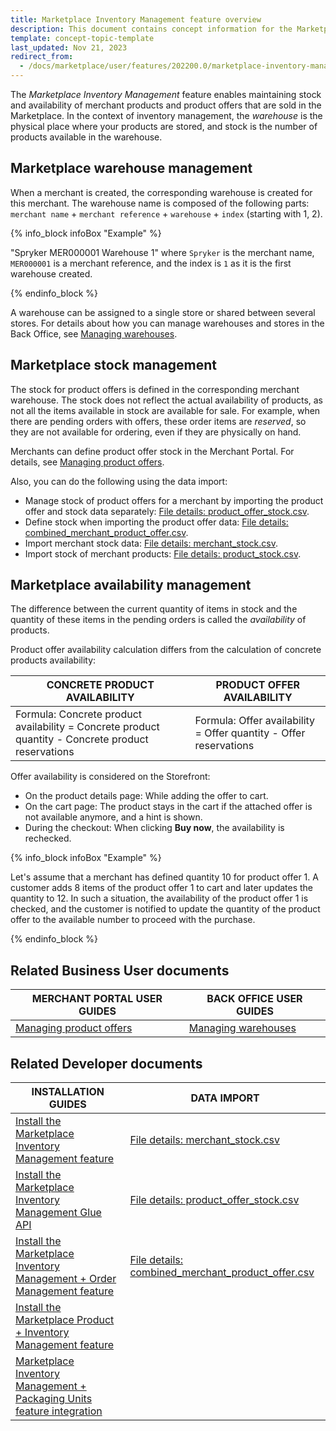 ```yaml
---
title: Marketplace Inventory Management feature overview
description: This document contains concept information for the Marketplace Products feature.
template: concept-topic-template
last_updated: Nov 21, 2023
redirect_from:
  - /docs/marketplace/user/features/202200.0/marketplace-inventory-management-feature-overview.html
---
```


The *Marketplace Inventory Management* feature enables maintaining stock and availability of merchant products and product offers that are sold in the Marketplace.
In the context of inventory management, the *warehouse* is the physical place where your products are stored, and stock is the number of products available in the warehouse.

## Marketplace warehouse management

When a merchant is created, the corresponding warehouse is created for this merchant. The warehouse name is composed of the following parts: `merchant name` + `merchant reference` + `warehouse` + `index` (starting with 1, 2).

{% info_block infoBox "Example" %}

"Spryker MER000001 Warehouse 1" where `Spryker` is the merchant name, `MER000001` is a merchant reference, and the index is `1` as it is the first warehouse created.

{% endinfo_block %}

A warehouse can be assigned to a single store or shared between several stores. For details about how you can manage warehouses and stores in the Back Office, see [Managing warehouses](/docs/pbc/all/warehouse-management-system/{{page.version}}/base-shop/manage-in-the-back-office/edit-warehouses.html).

## Marketplace stock management

The stock for product offers is defined in the corresponding merchant warehouse. The stock does not reflect the actual availability of products, as not all the items available in stock are available for sale. For example, when there are pending orders with offers, these order items are *reserved*, so they are not available for ordering, even if they are physically on hand.

Merchants can define product offer stock in the Merchant Portal. For details, see [Managing product offers](/docs/pbc/all/offer-management/{{page.version}}/marketplace/manage-merchant-product-offers.html).

Also, you can do the following using the data import:

* Manage stock of product offers for a merchant by importing the product offer and stock data separately: [File details: product_offer_stock.csv](/docs/pbc/all/warehouse-management-system/{{page.version}}/marketplace/import-and-export-data/import-file-details-product-offer-stock.csv.html).
* Define stock when importing the product offer data: [File details: combined_merchant_product_offer.csv](/docs/pbc/all/offer-management/{{page.version}}/marketplace/import-and-export-data/import-file-details-combined-merchant-product-offer.csv.html).
* Import merchant stock data: [File details: merchant_stock.csv](/docs/pbc/all/warehouse-management-system/{{page.version}}/marketplace/import-and-export-data/import-file-details-merchant-stock.csv.html).
* Import stock of merchant products: [File details: product_stock.csv](/docs/pbc/all/warehouse-management-system/{{page.version}}/base-shop/import-and-export-data/import-file-details-product-stock.csv.html).

## Marketplace availability management

The difference between the current quantity of items in stock and the quantity of these items in the pending orders is called the *availability* of products.

Product offer availability calculation differs from the calculation of concrete products availability:

| CONCRETE PRODUCT AVAILABILITY   | PRODUCT OFFER AVAILABILITY   |
| --------------------- | ------------------------ |
| Formula: Concrete product availability = Concrete product quantity - Concrete product reservations | Formula: Offer availability = Offer quantity - Offer reservations |

Offer availability is considered on the Storefront:

* On the product details page: While adding the offer to cart.
* On the cart page: The product stays in the cart if the attached offer is not available anymore, and a hint is shown.
* During the checkout: When clicking **Buy now**, the availability is rechecked.

{% info_block infoBox "Example" %}

Let's assume that a merchant has defined quantity 10 for product offer 1. A customer adds 8 items of the product offer 1 to cart and later updates the quantity to 12. In such a situation, the availability of the product offer 1 is checked, and the customer is notified to update the quantity of the product offer to the available number to proceed with the purchase.

{% endinfo_block %}

## Related Business User documents

| MERCHANT PORTAL USER GUIDES | BACK OFFICE USER GUIDES |
| --------------------------- | ----------------------- |
| [Managing product offers](/docs/pbc/all/offer-management/{{page.version}}/marketplace/manage-merchant-product-offers.html) | [Managing warehouses](/docs/pbc/all/warehouse-management-system/{{page.version}}/base-shop/manage-in-the-back-office/edit-warehouses.html) |

## Related Developer documents

|INSTALLATION GUIDES |DATA IMPORT |
|---------|---------|
| [Install the Marketplace Inventory Management feature](/docs/pbc/all/warehouse-management-system/{{page.version}}/marketplace/install-features/install-the-marketplace-inventory-management-feature.html) | [File details: merchant_stock.csv](/docs/pbc/all/warehouse-management-system/{{page.version}}/marketplace/import-and-export-data/import-file-details-merchant-stock.csv.html) |
| [Install the Marketplace Inventory Management Glue API](/docs/pbc/all/warehouse-management-system/{{page.version}}/marketplace/install-glue-api/install-the-marketplace-inventory-management-glue-api.html)  | [File details: product_offer_stock.csv](/docs/pbc/all/warehouse-management-system/{{page.version}}/marketplace/import-and-export-data/import-file-details-product-offer-stock.csv.html) |
| [Install the Marketplace Inventory Management + Order Management feature](/docs/pbc/all/warehouse-management-system/{{page.version}}/marketplace/install-features/install-the-marketplace-inventory-management-packaging-units-feature.html) | [File details: combined_merchant_product_offer.csv](/docs/pbc/all/offer-management/{{page.version}}/marketplace/import-and-export-data/import-file-details-combined-merchant-product-offer.csv.html) |
| [Install the Marketplace Product + Inventory Management feature](/docs/pbc/all/product-information-management/{{page.version}}/marketplace/install-and-upgrade/install-features/install-the-marketplace-product-inventory-management-feature.html) ||
| [Marketplace Inventory Management + Packaging Units feature integration](/docs/pbc/all/warehouse-management-system/{{page.version}}/marketplace/install-features/install-the-marketplace-inventory-management-packaging-units-feature.html) ||
